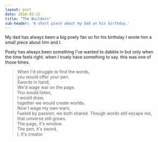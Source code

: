 ```yaml
---
layout: post
date: 2016-02-15
title: "The Builders"
sub-header: 'A short piece about my dad on his birthday.'
---
```


My dad has always been a big poety fan so for his birthday I wrote him a small piece about him and I.<!-- excerpt ends -->

Poety has always been something I’ve wanted to dabble in but only when the time feels right. when I truely have something to say. this was one of those times.

> When I'd struggle to find the words,  
you would offer your pen.  
Swords in hand,  
We'd wage war on the page.  
You would listen,  
I would draw,  
together we would create worlds.  
Now I wage my own wars,  
Fueled by passion, we both shared.
Though words still escape me,
that universe still grows.  
The page, it's window.   
The pen, it's sword.  
I, it's creator.